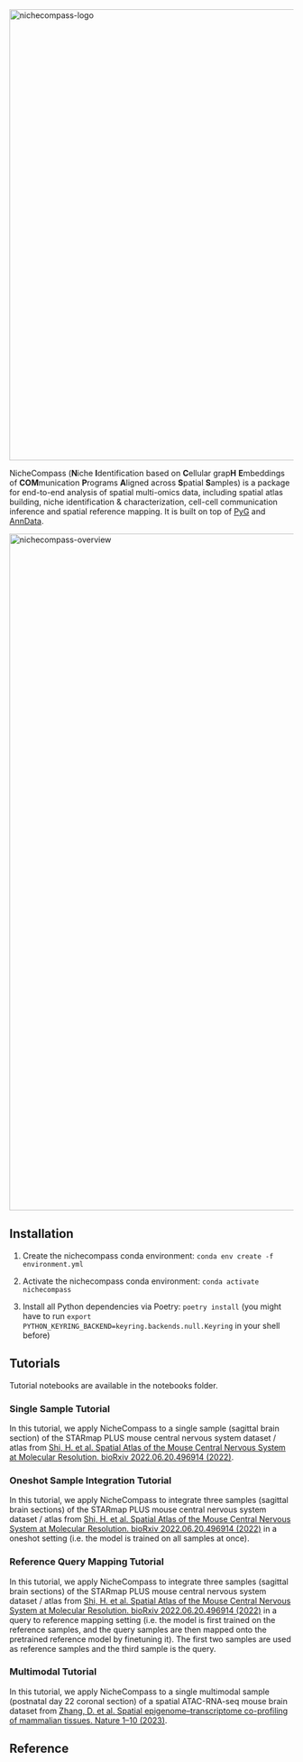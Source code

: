 <img src="https://github.com/Lotfollahi-lab/nichecompass/blob/main/docs/_static/nichecompass_logo_readme.png" width="800" alt="nichecompass-logo">

NicheCompass (**N**iche **I**dentification based on **C**ellular grap**H** **E**mbeddings of **COM**munication **P**rograms **A**ligned across **S**patial **S**amples) is a package for end-to-end analysis of spatial multi-omics data, including spatial atlas building, niche identification & characterization, cell-cell communication inference and spatial reference mapping. It is built on top of [PyG](https://pytorch-geometric.readthedocs.io/en/latest/) and [AnnData](https://anndata.readthedocs.io/en/latest/).

<img src="https://github.com/Lotfollahi-lab/nichecompass/blob/main/docs/_static/nichecompass_fig1.png" width="1200" alt="nichecompass-overview">

## Installation
1) Create the nichecompass conda environment:
```conda env create -f environment.yml```

2) Activate the nichecompass conda environment:
```conda activate nichecompass```

4) Install all Python dependencies via Poetry:
```poetry install``` (you might have to run ```export PYTHON_KEYRING_BACKEND=keyring.backends.null.Keyring``` in your shell before)

## Tutorials
Tutorial notebooks are available in the notebooks folder.

### Single Sample Tutorial
In this tutorial, we apply NicheCompass to a single sample (sagittal brain section) of the STARmap PLUS mouse central nervous system dataset / atlas from [Shi, H. et al. Spatial Atlas of the Mouse Central Nervous System at Molecular Resolution. bioRxiv 2022.06.20.496914 (2022)](https://www.biorxiv.org/content/10.1101/2022.06.20.496914v1).

### Oneshot Sample Integration Tutorial
In this tutorial, we apply NicheCompass to integrate three samples (sagittal brain sections) of the STARmap PLUS mouse central nervous system dataset / atlas from [Shi, H. et al. Spatial Atlas of the Mouse Central Nervous System at Molecular Resolution. bioRxiv 2022.06.20.496914 (2022)](https://www.biorxiv.org/content/10.1101/2022.06.20.496914v1) in a oneshot setting (i.e. the model is trained on all samples at once).

### Reference Query Mapping Tutorial
In this tutorial, we apply NicheCompass to integrate three samples (sagittal brain sections) of the STARmap PLUS mouse central nervous system dataset / atlas from [Shi, H. et al. Spatial Atlas of the Mouse Central Nervous System at Molecular Resolution. bioRxiv 2022.06.20.496914 (2022)](https://www.biorxiv.org/content/10.1101/2022.06.20.496914v1) in a query to reference mapping setting (i.e. the model is first trained on the reference samples, and the query samples are then mapped onto the pretrained reference model by finetuning it). The first two samples are used as reference samples and the third sample is the query.

### Multimodal Tutorial
In this tutorial, we apply NicheCompass to a single multimodal sample (postnatal day 22 coronal section) of a spatial ATAC-RNA-seq mouse brain dataset from [Zhang, D. et al. Spatial epigenome–transcriptome co-profiling of mammalian tissues. Nature 1–10 (2023)](https://www.nature.com/articles/s41586-023-05795-1).

## Reference
